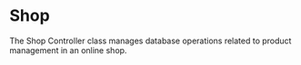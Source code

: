 # Shop
The Shop Controller class manages database operations related to product management in an online shop.
